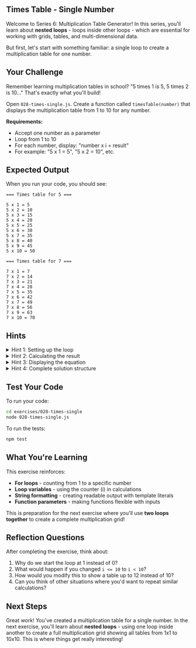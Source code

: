 ## Times Table - Single Number

Welcome to Series 6: Multiplication Table Generator! In this series, you'll learn about **nested loops** - loops inside other loops - which are essential for working with grids, tables, and multi-dimensional data.

But first, let's start with something familiar: a single loop to create a multiplication table for one number.

## Your Challenge

Remember learning multiplication tables in school? "5 times 1 is 5, 5 times 2 is 10..." That's exactly what you'll build!

Open `028-times-single.js`. Create a function called `timesTable(number)` that displays the multiplication table from 1 to 10 for any number.

**Requirements:**
- Accept one number as a parameter
- Loop from 1 to 10
- For each number, display: "number x i = result"
- For example: "5 x 1 = 5", "5 x 2 = 10", etc.

## Expected Output

When you run your code, you should see:

```
=== Times table for 5 ===

5 x 1 = 5
5 x 2 = 10
5 x 3 = 15
5 x 4 = 20
5 x 5 = 25
5 x 6 = 30
5 x 7 = 35
5 x 8 = 40
5 x 9 = 45
5 x 10 = 50

=== Times table for 7 ===

7 x 1 = 7
7 x 2 = 14
7 x 3 = 21
7 x 4 = 28
7 x 5 = 35
7 x 6 = 42
7 x 7 = 49
7 x 8 = 56
7 x 9 = 63
7 x 10 = 70
```

## Hints

<details>
<summary>Hint 1: Setting up the loop</summary>

You need a loop that counts from 1 to 10:

```javascript
for (let i = 1; i <= 10; i++) {
  // This runs 10 times, with i being 1, then 2, then 3... up to 10
}
```

Notice we start at 1 (not 0) because multiplication tables typically start with "times 1".

</details>

<details>
<summary>Hint 2: Calculating the result</summary>

Inside the loop, multiply the input number by the loop counter:

```javascript
for (let i = 1; i <= 10; i++) {
  let result = number * i;
  // Now you have the answer for "number times i"
}
```

</details>

<details>
<summary>Hint 3: Displaying the equation</summary>

Use template literals to format the output nicely:

```javascript
console.log(`${number} x ${i} = ${result}`);
```

This creates a string like "5 x 3 = 15".

</details>

<details>
<summary>Hint 4: Complete solution structure</summary>

```javascript
export function timesTable(number) {
  for (let i = 1; i <= 10; i++) {
    let result = number * i;
    console.log(`${number} x ${i} = ${result}`);
  }
}
```

That's it! A simple loop that runs 10 times, calculating and displaying each multiplication.

</details>

## Test Your Code

To run your code:
```bash
cd exercises/028-times-single
node 028-times-single.js
```

To run the tests:
```bash
npm test
```

## What You're Learning

This exercise reinforces:
- **For loops** - counting from 1 to a specific number
- **Loop variables** - using the counter (i) in calculations
- **String formatting** - creating readable output with template literals
- **Function parameters** - making functions flexible with inputs

This is preparation for the next exercise where you'll use **two loops together** to create a complete multiplication grid!

## Reflection Questions

After completing the exercise, think about:
1. Why do we start the loop at 1 instead of 0?
2. What would happen if you changed `i <= 10` to `i < 10`?
3. How would you modify this to show a table up to 12 instead of 10?
4. Can you think of other situations where you'd want to repeat similar calculations?

## Next Steps

Great work! You've created a multiplication table for a single number. In the next exercise, you'll learn about **nested loops** - using one loop inside another to create a full multiplication grid showing all tables from 1x1 to 10x10. This is where things get really interesting!

